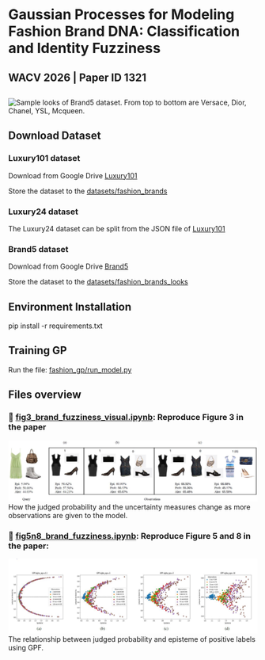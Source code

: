# Gaussian Processes for Modeling Fashion Brand DNA: Classification and Identity Fuzziness
## WACV 2026 | Paper ID 1321

##

![Sample looks of Brand5 dataset. From top to bottom are
Versace, Dior, Chanel, YSL, Mcqueen.](figures/brand_looks_sample.JPG)



## Download Dataset
### Luxury101 dataset
Download from Google Drive [Luxury101](https://drive.google.com/file/d/16MERWudbMn0iGfZivEAiP-gehh1yV-DS/view?usp=sharing)

Store the dataset to the [datasets/fashion_brands](datasets/fashion_brands)

### Luxury24 dataset
The Luxury24 dataset can be split from the JSON file of  [Luxury101](https://drive.google.com/file/d/16MERWudbMn0iGfZivEAiP-gehh1yV-DS/view?usp=sharing)

### Brand5 dataset
Download from Google Drive [Brand5](https://drive.google.com/file/d/17-gXTL9S9ugUQwHduZeerYeyRpH0qHDe/view?usp=sharing)

Store the dataset to the [datasets/fashion_brands_looks](datasets/fashion_brands_looks)


## Environment Installation
pip install -r requirements.txt


## Training GP
Run the file:  [fashion_gp/run_model.py](fashion_gp/run_model.py)

## Files overview


### 📄 [fig3_brand_fuzziness_visual.ipynb](fig3_brand_fuzziness_visual.ipynb): Reproduce Figure 3 in the paper
![How the judged probability and the uncertainty measures change as more observations are given to the model.](figures/brand_fuzziness_example.JPG)
How the judged probability and the uncertainty measures change as more observations are given to the model.

### 📄 [fig5n8_brand_fuzziness.ipynb](fig5n8_brand_fuzziness.ipynb): Reproduce Figure 5 and 8 in the paper:
![The relationship between judged probability and episteme of positive labels using GPF.](figures/fig8.JPG)
The relationship between judged probability and episteme of positive labels using GPF.



